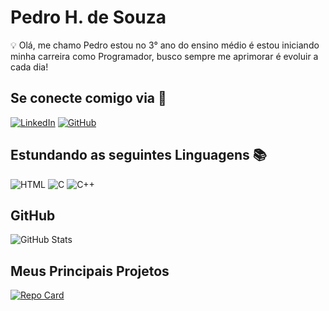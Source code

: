 # Pedro H. de Souza

💡 Olá, me chamo Pedro estou no 3° ano do ensino médio é estou iniciando minha carreira como Programador, busco sempre me aprimorar é evoluir a cada dia!

## Se conecte comigo via 📡

[![LinkedIn](https://img.shields.io/badge/LinkedIn-000?style=for-the-badge&logo=linkedin&logoColor=white)](https://www.linkedin.com/in/pedro-henrique-de-souza-cruz-881512255//) 
[![GitHub](https://img.shields.io/badge/GitHub-000?style=for-the-badge&logo=github&logoColor=white)](https://github.com/PedroFreecss)

## Estundando as seguintes Linguagens 📚

![HTML](https://img.shields.io/badge/HTML-000?style=for-the-badge&logo=html5&logoColor=30A3DC)
![C](https://img.shields.io/badge/C-00000C?style=for-the-badge&logo=c&logoColor=white)
![C++](https://img.shields.io/badge/C%2B%2B-000?style=for-the-badge&logo=c%2B%2B&logoColor=white)

## GitHub 


![GitHub Stats](https://github-readme-stats.vercel.app/api?username=PedroFreecss&theme=github_dark&bg_color=&border_color=#DCDCDC&show_icons=true&icon_color=white&title_color=#DCDCDC&text_color=#DCDCDC)

## Meus Principais Projetos

[![Repo Card](https://github-readme-stats.vercel.app/api/pin/?username=PedroFreecss&repo=dio-lab-open-source&bg_color=000&border_color=30A3DC&show_icons=true&icon_color=30A3DC&title_color=github_dark&text_color=FFF)](https://github.com/PedroFreecss/dio-lab-open-source)
